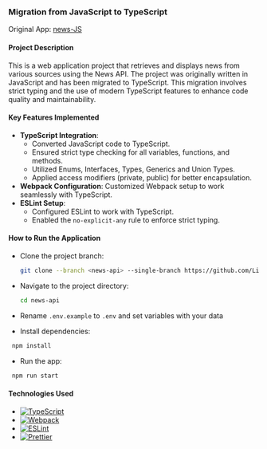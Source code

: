 ### Migration from JavaScript to TypeScript

Original App: [news-JS](https://github.com/rolling-scopes-school/news-JS/)

#### Project Description

This is a web application project that retrieves and displays news from various sources using the News API. The project was originally written in JavaScript and has been migrated to TypeScript. This migration involves strict typing and the use of modern TypeScript features to enhance code quality and maintainability.

#### Key Features Implemented

- **TypeScript Integration**:
  - Converted JavaScript code to TypeScript.
  - Ensured strict type checking for all variables, functions, and methods.
  - Utilized Enums, Interfaces, Types, Generics and Union Types.
  - Applied access modifiers (private, public) for better encapsulation.
- **Webpack Configuration**: Customized Webpack setup to work seamlessly with TypeScript.
- **ESLint Setup**:
  - Configured ESLint to work with TypeScript.
  - Enabled the `no-explicit-any` rule to enforce strict typing.

#### How to Run the Application

- Clone the project branch:

  ```bash
  git clone --branch <news-api> --single-branch https://github.com/LiudmilaRodzina/rollingscopes-2023q4-stage1-2.git
  ```

- Navigate to the project directory:

  ```bash
  cd news-api
  ```

- Rename `.env.example` to `.env` and set variables with your data

- Install dependencies:

```bash
 npm install
```

- Run the app:

```bash
 npm run start
```

#### Technologies Used

- [![TypeScript](https://img.shields.io/badge/TypeScript-007ACC?style=plastic&logo=typescript&logoColor=white)](https://www.typescriptlang.org/docs/)
- [![Webpack](https://img.shields.io/badge/Webpack-8DD6F9?style=plastic&logo=webpack&logoColor=white)](https://webpack.js.org/)
- [![ESLint](https://img.shields.io/badge/ESLint-4B32C3?style=plastic&logo=eslint&logoColor=white)](https://eslint.org/docs/latest/)
- [![Prettier](https://img.shields.io/badge/Prettier-F7B93E?style=plastic&logo=prettier&logoColor=white)](https://prettier.io/docs/en/index.html)
